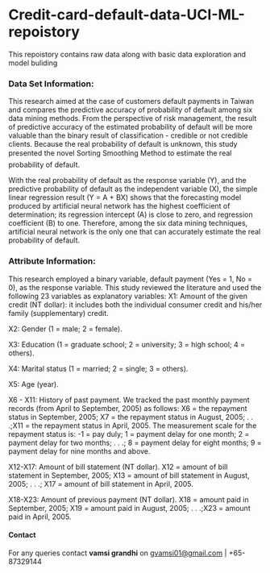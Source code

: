 # Credit-card-default-data-UCI-ML-repoistory

This repoistory contains raw data along with basic data exploration and model buliding 

### Data Set Information:

This research aimed at the case of customers default payments in Taiwan and compares the predictive accuracy of probability of default among six data mining methods. From the perspective of risk management, the result of predictive accuracy of the estimated probability of default will be more valuable than the binary result of classification - credible or not credible clients. Because the real probability of default is unknown, this study presented the novel Sorting Smoothing Method to estimate the real probability of default. 

With the real probability of default as the response variable (Y), and the predictive probability of default as the independent variable (X), the simple linear regression result (Y = A + BX) shows that the forecasting model produced by artificial neural network has the highest coefficient of determination; its regression intercept (A) is close to zero, and regression coefficient (B) to one. Therefore, among the six data mining techniques, artificial neural network is the only one that can accurately estimate the real probability of default.


### Attribute Information:

This research employed a binary variable, default payment (Yes = 1, No = 0), as the response variable. This study reviewed the literature and used the following 23 variables as explanatory variables: 
X1: Amount of the given credit (NT dollar): it includes both the individual consumer credit and his/her family (supplementary) credit. 

X2: Gender (1 = male; 2 = female). 

X3: Education (1 = graduate school; 2 = university; 3 = high school; 4 = others). 

X4: Marital status (1 = married; 2 = single; 3 = others). 

X5: Age (year). 

X6 - X11: History of past payment. We tracked the past monthly payment records (from April to September, 2005) as follows: X6 = the repayment status in September, 2005; X7 = the repayment status in August, 2005; . . .;X11 = the repayment status in April, 2005. The measurement scale for the repayment status is: -1 = pay duly; 1 = payment delay for one month; 2 = payment delay for two months; . . .; 8 = payment delay for eight months; 9 = payment delay for nine months and above. 

X12-X17: Amount of bill statement (NT dollar). X12 = amount of bill statement in September, 2005; X13 = amount of bill statement in August, 2005; . . .; X17 = amount of bill statement in April, 2005. 

X18-X23: Amount of previous payment (NT dollar). X18 = amount paid in September, 2005; X19 = amount paid in August, 2005; . . .;X23 = amount paid in April, 2005. 

#### Contact 
For any queries contact **vamsi grandhi** on gvamsi01@gmail.com | +65-87329144
